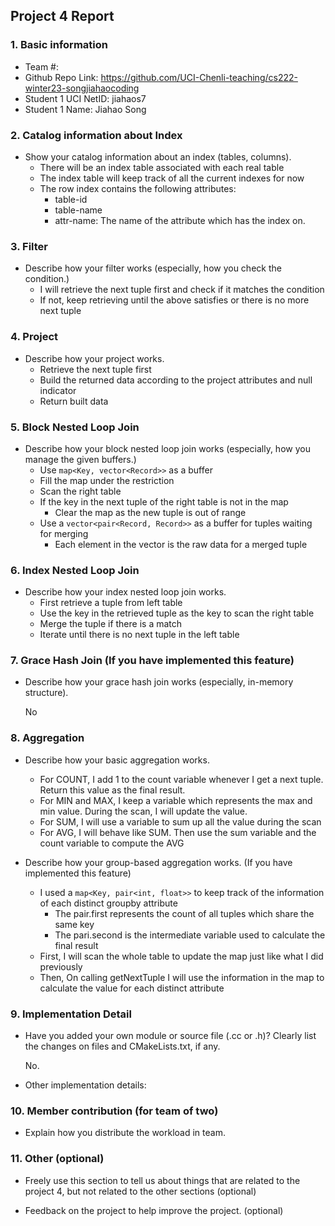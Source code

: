 ## Project 4 Report


### 1. Basic information
- Team #:
- Github Repo Link: https://github.com/UCI-Chenli-teaching/cs222-winter23-songjiahaocoding
- Student 1 UCI NetID: jiahaos7
- Student 1 Name: Jiahao Song


### 2. Catalog information about Index
- Show your catalog information about an index (tables, columns).
  - There will be an index table associated with each real table
  - The index table will keep track of all the current indexes for now
  - The row index contains the following attributes:
    - table-id
    - table-name
    - attr-name: The name of the attribute which has the index on.


### 3. Filter
- Describe how your filter works (especially, how you check the condition.)
  - I will retrieve the next tuple first and check if it matches the condition
  - If not, keep retrieving until the above satisfies or there is no more next tuple


### 4. Project
- Describe how your project works.
  - Retrieve the next tuple first
  - Build the returned data according to the project attributes and null indicator
  - Return built data


### 5. Block Nested Loop Join
- Describe how your block nested loop join works (especially, how you manage the given buffers.)
  - Use `map<Key, vector<Record>>` as a buffer
  - Fill the map under the restriction
  - Scan the right table
  - If the key in the next tuple of the right table is not in the map
    - Clear the map as the new tuple is out of range
  - Use a `vector<pair<Record, Record>>` as a buffer for tuples waiting for merging
    - Each element in the vector is the raw data for a merged tuple


### 6. Index Nested Loop Join
- Describe how your index nested loop join works.
  - First retrieve a tuple from left table
  - Use the key in the retrieved tuple as the key to scan the right table
  - Merge the tuple if there is a match
  - Iterate until there is no next tuple in the left table


### 7. Grace Hash Join (If you have implemented this feature)
- Describe how your grace hash join works (especially, in-memory structure).

  No


### 8. Aggregation
- Describe how your basic aggregation works.
  - For COUNT, I add 1 to the count variable whenever I get a next tuple. Return this value as the final result.  
  - For MIN and MAX, I keep a variable which represents the max and min value. During the scan, I will update the value.
  - For SUM, I will use a variable to sum up all the value during the scan
  - For AVG, I will behave like SUM. Then use the sum variable and the count variable to compute the AVG 

- Describe how your group-based aggregation works. (If you have implemented this feature)
  - I used a `map<Key, pair<int, float>>` to keep track of the information of each distinct groupby attribute
    - The pair.first represents the count of all tuples which share the same key
    - The pari.second is the intermediate variable used to calculate the final result
  - First, I will scan the whole table to update the map just like what I did previously
  - Then, On calling getNextTuple I will use the information in the map to calculate the value for each distinct attribute


### 9. Implementation Detail
- Have you added your own module or source file (.cc or .h)?
  Clearly list the changes on files and CMakeLists.txt, if any.

  No.

- Other implementation details:



### 10. Member contribution (for team of two)
- Explain how you distribute the workload in team.



### 11. Other (optional)
- Freely use this section to tell us about things that are related to the project 4, but not related to the other sections (optional)



- Feedback on the project to help improve the project. (optional)